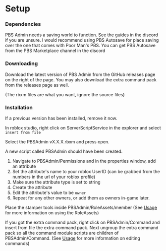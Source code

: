 # Setup
### Dependencies
PBS Admin needs a saving world to function. See the guides in the discord if you are unsure. I would recommend using PBS Autosave for place saving over the one that comes with Poor Man's PBS. You can get PBS Autosave from the PBS Marketplace channel in the discord

### Downloading
Download the latest version of PBS Admin from the GitHub releases page on the right of the page. You may also download the extra command pack from the releases page as well.

(The rbxm files are what you want, ignore the source files)

### Installation
If a previous version has been installed, remove it now.

In roblox studio, right click on ServerScriptService in the explorer and select `insert from file`

Select the PBSAdmin vX.X.X.rbxm and press open.

A new script called PBSAdmin should have been created.

1. Navigate to PBSAdmin/Permissions and in the properties window, add an attribute
2. Set the attribute's name to your roblox UserID (can be grabbed from the numbers in the url of your roblox profile)
3. Make sure the attribute type is set to string
4. Create the attribute
5. Edit the attribute's value to be `owner`
6. Repeat for any other owners, or add them as owners in-game later.

Place the stamper tools inside PBSAdmin/RoleAssets/member
(See [Usage](./Usage.md#role-assets) for more information on using the RoleAssets)

If you got the extra command pack, right click on PBSAdmin/Command and insert from file the extra command pack.
Next ungroup the extra command pack so all the command module scripts are children of PBSAdmin/Command.
(See [Usage](./Usage.md#editting-commands) for more information on editing commands)